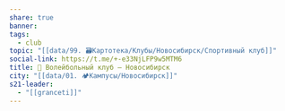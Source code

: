 ```yaml
---
share: true
banner: 
tags:
  - club
topic: "[[data/99. 🗃️Картотека/Клубы/Новосибирск/Спортивный клуб]]"
social-link: https://t.me/+-e33NjLFP9w5MTM6
title: 🏐 Волейбольный клуб – Новосибирск
city: "[[data/01. 🏕️Кампусы/Новосибирск]]"
s21-leader:
  - "[[granceti]]"
---
```

